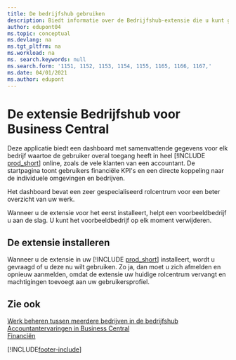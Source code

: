```yaml
---
title: De bedrijfshub gebruiken
description: Biedt informatie over de Bedrijfshub-extensie die u kunt gebruiken om werk voor meerdere bedrijven in Business Central te beheren.
author: edupont04
ms.topic: conceptual
ms.devlang: na
ms.tgt_pltfrm: na
ms.workload: na
ms. search.keywords: null
ms.search.form: '1151, 1152, 1153, 1154, 1155, 1165, 1166, 1167,'
ms.date: 04/01/2021
ms.author: edupont
---
```

# <a name="the-company-hub-for-business-central-extension" />De extensie Bedrijfshub voor Business Central

Deze applicatie biedt een dashboard met samenvattende gegevens voor elk bedrijf waartoe de gebruiker overal toegang heeft in heel [!INCLUDE [prod_short](includes/prod_short.md)] online, zoals de vele klanten van een accountant. De startpagina toont gebruikers financiële KPI's en een directe koppeling naar de individuele omgevingen en bedrijven.

Het dashboard bevat een zeer gespecialiseerd rolcentrum voor een beter overzicht van uw werk.

Wanneer u de extensie voor het eerst installeert, helpt een voorbeeldbedrijf u aan de slag. U kunt het voorbeeldbedrijf op elk moment verwijderen.

## <a name="installing-the-extension" />De extensie installeren

Wanneer u de extensie in uw [!INCLUDE [prod_short](includes/prod_short.md)] installeert, wordt u gevraagd of u deze nu wilt gebruiken. Zo ja, dan moet u zich afmelden en opnieuw aanmelden, omdat de extensie uw huidige rolcentrum vervangt en machtigingen toevoegt aan uw gebruikersprofiel.

## <a name="see-also" />Zie ook

[Werk beheren tussen meerdere bedrijven in de bedrijfshub](company-hub.md)  
[Accountantervaringen in Business Central](finance-accounting.md)  
[Financiën](finance.md)  

[!INCLUDE[footer-include](includes/footer-banner.md)]
